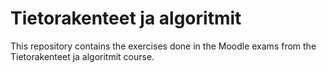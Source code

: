 # Tietorakenteet ja algoritmit

This repository contains the exercises done in the Moodle exams from the Tietorakenteet ja algoritmit course.
